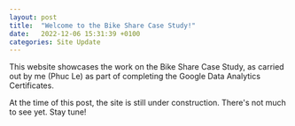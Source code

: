 ```yaml
---
layout: post
title:  "Welcome to the Bike Share Case Study!"
date:   2022-12-06 15:31:39 +0100
categories: Site Update
---
```


This website showcases the work on the Bike Share Case Study, as carried out by me (Phuc Le) as part of completing the Google Data Analytics Certificates.

At the time of this post, the site is still under construction. There's not much to see yet. Stay tune!